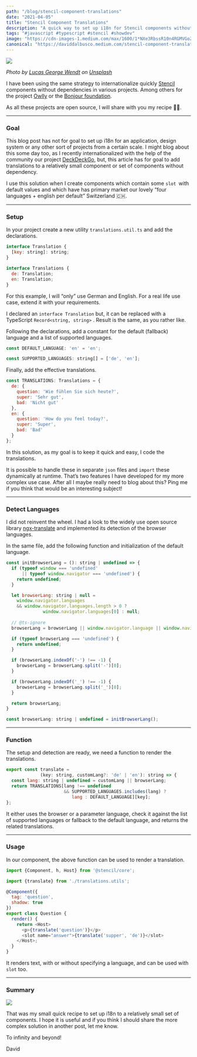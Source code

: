 ```yaml
---
path: "/blog/stencil-component-translations"
date: "2021-04-05"
title: "Stencil Component Translations"
description: "A quick way to set up i18n for Stencil components without dependencies."
tags: "#javascript #typescript #stencil #showdev"
image: "https://cdn-images-1.medium.com/max/1600/1*NXe3RbssR10n4RGMVGoZVg.jpeg"
canonical: "https://daviddalbusco.medium.com/stencil-component-translations-4efc44018b1d"
---
```


![](https://cdn-images-1.medium.com/max/1600/1*NXe3RbssR10n4RGMVGoZVg.jpeg)

*Photo by [Lucas George Wendt](https://unsplash.com/@lucasgwendt?utm_source=unsplash&utm_medium=referral&utm_content=creditCopyText) on [Unsplash](https://unsplash.com/s/photos/internationalization?utm_source=unsplash&utm_medium=referral&utm_content=creditCopyText)*

I have been using the same strategy to internationalize quickly [Stencil](https://stenciljs.com/) components without dependencies in various projects. Among others for the project [Owlly](https://owlly.ch/) or the [Bonjour foundation](https://bonjour.help/).

As all these projects are open source, I will share with you my recipe 🧑‍🍳.

*****

### Goal

This blog post has not for goal to set up i18n for an application, design system or any other sort of projects from a certain scale. I might blog about this some day too, as I recently internationalized with the help of the community our project [DeckDeckGo](https://deckdeckgo.com), but, this article has for goal to add translations to a relatively small component or set of components without dependency.

I use this solution when I create components which contain some `slot `with default values and which have has primary market our lovely “four languages + english per default” Switzerland 🇨🇭.

*****

### Setup

In your project create a new utility `translations.util.ts` and add the declarations.

```javascript
interface Translation {
  [key: string]: string;
}

interface Translations {
  de: Translation;
  en: Translation;
}
```

For this example, I will “only” use German and English. For a real life use case, extend it with your requirements.

I declared an `interface Translation` but, it can be replaced with a TypeScript `Record<string, string>` . Result is the same, as you rather like.

Following the declarations, add a constant for the default (fallback) language and a list of supported languages.

```javascript
const DEFAULT_LANGUAGE: 'en' = 'en';

const SUPPORTED_LANGUAGES: string[] = ['de', 'en'];
```

Finally, add the effective translations.

```javascript
const TRANSLATIONS: Translations = {
  de: {
    question: 'Wie fühlen Sie sich heute?',
    super: 'Sehr gut',
    bad: 'Nicht gut'
  },
  en: {
    question: 'How do you feel today?',
    super: 'Super',
    bad: 'Bad'
  }
};
```

In this solution, as my goal is to keep it quick and easy, I code the translations.

It is possible to handle these in separate `json` files and `import` these dynamically at runtime. That’s two features I have developed for my more complex use case. After all I maybe really need to blog about this? Ping me if you think that would be an interesting subject!

*****

### Detect Languages

I did not reinvent the wheel. I had a look to the widely use open source library [ngx-translate](https://github.com/ngx-translate/core) and implemented its detection of the browser languages.

In the same file, add the following function and initialization of the default language.

```javascript
const initBrowserLang = (): string | undefined => {
  if (typeof window === 'undefined' 
      || typeof window.navigator === 'undefined') {
    return undefined;
  }

  let browserLang: string | null =
    window.navigator.languages 
    && window.navigator.languages.length > 0 ? 
              window.navigator.languages[0] : null;
  
  // @ts-ignore
  browserLang = browserLang || window.navigator.language || window.navigator.browserLanguage || window.navigator.userLanguage;

  if (typeof browserLang === 'undefined') {
    return undefined;
  }

  if (browserLang.indexOf('-') !== -1) {
    browserLang = browserLang.split('-')[0];
  }

  if (browserLang.indexOf('_') !== -1) {
    browserLang = browserLang.split('_')[0];
  }

  return browserLang;
}

const browserLang: string | undefined = initBrowserLang();
```

*****

### Function

The setup and detection are ready, we need a function to render the translations.

```javascript
export const translate = 
             (key: string, customLang?: 'de' | 'en'): string => {
  const lang: string | undefined = customLang || browserLang;
  return TRANSLATIONS[lang !== undefined 
                      && SUPPORTED_LANGUAGES.includes(lang) ? 
                         lang : DEFAULT_LANGUAGE][key];
};
```

It either uses the browser or a parameter language, check it against the list of supported languages or fallback to the default language, and returns the related translations.

*****

### Usage

In our component, the above function can be used to render a translation.

```javascript
import {Component, h, Host} from '@stencil/core';

import {translate} from './translations.utils';

@Component({
  tag: 'question',
  shadow: true
})
export class Question {
  render() {
    return <Host>
      <p>{translate('question')}</p>
      <slot name="answer">{translate('supper', 'de')}</slot>
    </Host>;
  }
}
```

It renders text, with or without specifying a language, and can be used with `slot` too.

*****

### Summary

![](https://cdn-images-1.medium.com/max/1600/1*Ud0o0tsLPyP76VNbKw-mvg.gif)

That was my small quick recipe to set up i18n to a relatively small set of components. I hope it is useful and if you think I should share the more complex solution in another post, let me know.

To infinity and beyond!

David
